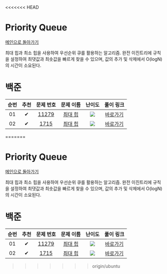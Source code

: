 <<<<<<< HEAD
# Priority Queue

[메인으로 돌아가기](../../README.md)

최대 힙과 최소 힙을 사용하여 우선순위 큐를 활용하는 알고리즘. 완전 이진트리에 규칙을 설정하여 최댓값과 최솟값을 빠르게 찾을 수 있으며, 값의 추가 및 삭제에서 O(logN)의 시간이 소요된다.

# 백준

<!-- |  01  |  ✔   |  <a href="https://www.acmicpc.net/problem/1026" target="_black">1026</a>  |    <a href="https://www.acmicpc.net/problem/1026" target="_black">보물</a>     | <img src="https://static.solved.ac/tier_small/7.svg" />  | [바로가기](https://github.com/stae1102/code-solving/tree/main/Workbook/Greedy/solution/1026)  | -->

| 순번 | 추천 |                                 문제 번호                                 |                                  문제 이름                                  |                          난이도                          |                                                풀이 링크                                                |
| :--: | :--: | :-----------------------------------------------------------------------: | :-------------------------------------------------------------------------: | :------------------------------------------------------: | :-----------------------------------------------------------------------------------------------------: |
|  01  |  ✔   | <a href="https://www.acmicpc.net/problem/11279" target="_black">11279</a> | <a href="https://www.acmicpc.net/problem/11279" target="_black">최대 힙</a> | <img src="https://static.solved.ac/tier_small/9.svg" />  | [바로가기](https://github.com/stae1102/code-solving/tree/main/Workbook/Priority%20Queue/solution/11279) |
|  02  |  ✔   |  <a href="https://www.acmicpc.net/problem/1715" target="_black">1715</a>  | <a href="https://www.acmicpc.net/problem/1715" target="_black">최대 힙</a>  | <img src="https://static.solved.ac/tier_small/12.svg" /> | [바로가기](https://github.com/stae1102/code-solving/tree/main/Workbook/Priority%20Queue/solution/1715)  |
=======
# Priority Queue

[메인으로 돌아가기](../../README.md)

최대 힙과 최소 힙을 사용하여 우선순위 큐를 활용하는 알고리즘. 완전 이진트리에 규칙을 설정하여 최댓값과 최솟값을 빠르게 찾을 수 있으며, 값의 추가 및 삭제에서 O(logN)의 시간이 소요된다.

# 백준

<!-- |  01  |  ✔   |  <a href="https://www.acmicpc.net/problem/1026" target="_black">1026</a>  |    <a href="https://www.acmicpc.net/problem/1026" target="_black">보물</a>     | <img src="https://static.solved.ac/tier_small/7.svg" />  | [바로가기](https://github.com/stae1102/code-solving/tree/main/Workbook/Greedy/solution/1026)  | -->

| 순번 | 추천 |                                 문제 번호                                 |                                  문제 이름                                  |                          난이도                          |                                                풀이 링크                                                |
| :--: | :--: | :-----------------------------------------------------------------------: | :-------------------------------------------------------------------------: | :------------------------------------------------------: | :-----------------------------------------------------------------------------------------------------: |
|  01  |  ✔   | <a href="https://www.acmicpc.net/problem/11279" target="_black">11279</a> | <a href="https://www.acmicpc.net/problem/11279" target="_black">최대 힙</a> | <img src="https://static.solved.ac/tier_small/9.svg" />  | [바로가기](https://github.com/stae1102/code-solving/tree/main/Workbook/Priority%20Queue/solution/11279) |
|  02  |  ✔   |  <a href="https://www.acmicpc.net/problem/1715" target="_black">1715</a>  | <a href="https://www.acmicpc.net/problem/1715" target="_black">최대 힙</a>  | <img src="https://static.solved.ac/tier_small/12.svg" /> | [바로가기](https://github.com/stae1102/code-solving/tree/main/Workbook/Priority%20Queue/solution/1715)  |
>>>>>>> origin/ubuntu
